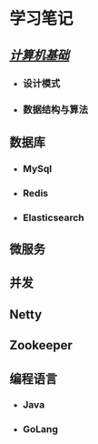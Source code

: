 # 学习笔记
## [*计算机基础*][1]
- ### 设计模式
- ### 数据结构与算法
## 数据库
- ### MySql
- ### Redis
- ### Elasticsearch
## 微服务
## 并发
## Netty
## Zookeeper
## 编程语言
- ### Java
- ### GoLang

[1]: ./base/README.md